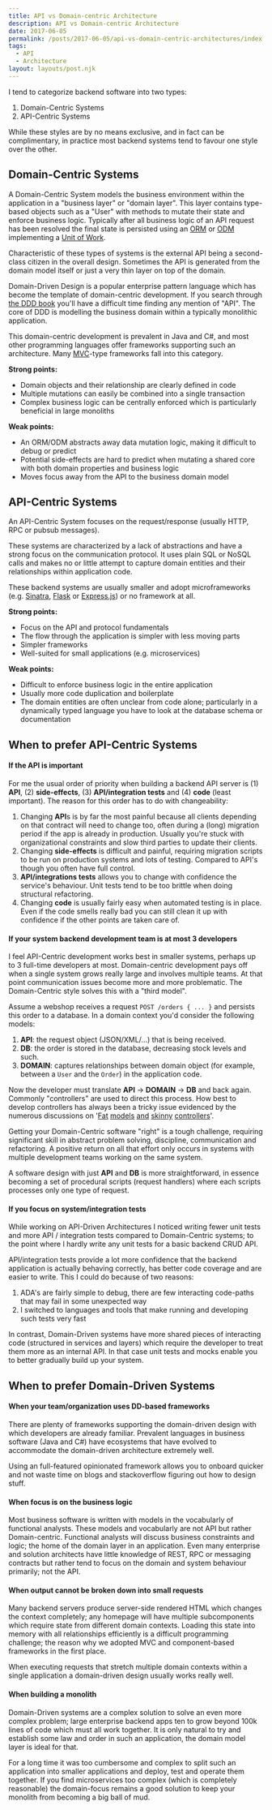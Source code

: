 ```yaml
---
title: API vs Domain-centric Architecture
description: API vs Domain-centric Architecture
date: 2017-06-05
permalink: /posts/2017-06-05/api-vs-domain-centric-architectures/index.html
tags:
  - API
  - Architecture
layout: layouts/post.njk
---
```


I tend to categorize backend software into two types:

1. Domain-Centric Systems
2. API-Centric Systems

While these styles are by no means exclusive, and in fact can be complimentary, in practice most backend systems tend to favour one style over the other.

## Domain-Centric Systems

A Domain-Centric System models the business environment within the application in a "business layer" or "domain layer". This layer contains type-based objects such as a "User" with methods to mutate their state and enforce business logic. Typically after all business logic of an API request has been resolved the final state is persisted using an [ORM](https://en.wikipedia.org/wiki/Object-relational_mapping) or [ODM](https://stackoverflow.com/questions/12261866/what-is-the-difference-between-an-orm-and-an-odm) implementing a [Unit of Work](https://martinfowler.com/eaaCatalog/unitOfWork.html).

Characteristic of these types of systems is the external API being a second-class citizen in the overall design. Sometimes the API is generated from the domain model itself or just a very thin layer on top of the domain.

Domain-Driven Design is a popular enterprise pattern language which has become the template of domain-centric development. If you search through [the DDD book](http://dddcommunity.org/book/evans_2003/) you'll have a difficult time finding any mention of "API". The core of DDD is modelling the business domain within a typically monolithic application.

This domain-centric development is prevalent in Java and C#, and most other programming languages offer frameworks supporting such an architecture. Many [MVC](https://en.wikipedia.org/wiki/Model%E2%80%93view%E2%80%93controller)-type frameworks fall into this category.

**Strong points:**

- Domain objects and their relationship are clearly defined in code
- Multiple mutations can easily be combined into a single transaction
- Complex business logic can be centrally enforced which is particularly beneficial in large monoliths

**Weak points:**

- An ORM/ODM abstracts away data mutation logic, making it difficult to debug or predict
- Potential side-effects are hard to predict when mutating a shared core with both domain properties and business logic
- Moves focus away from the API to the business domain model

## API-Centric Systems

An API-Centric System focuses on the request/response (usually HTTP, RPC or pubsub messages).

These systems are characterized by a lack of abstractions and have a strong focus on the communication protocol. It uses plain SQL or NoSQL calls and makes no or little attempt to capture domain entities and their relationships within application code.

These backend systems are usually smaller and adopt microframeworks (e.g. [Sinatra](http://www.sinatrarb.com/), [Flask](http://flask.pocoo.org/) or [Express.js](https://expressjs.com/)) or no framework at all.

**Strong points:**

- Focus on the API and protocol fundamentals
- The flow through the application is simpler with less moving parts
- Simpler frameworks
- Well-suited for small applications (e.g. microservices)

**Weak points:**

- Difficult to enforce business logic in the entire application
- Usually more code duplication and boilerplate
- The domain entities are often unclear from code alone; particularly in a dynamically typed language you have to look at the database schema or documentation

## When to prefer API-Centric Systems

#### If the API is important

For me the usual order of priority when building a backend API server is (1) **API**, (2) **side-effects**, (3) **API/integration tests** and (4) **code** (least important). The reason for this order has to do with changeability:

1. Changing **API**s is by far the most painful because all clients depending on that contract will need to change too, often during a (long) migration period if the app is already in production. Usually you're stuck with organizational constraints and slow third parties to update their clients.
2. Changing **side-effects** is difficult and painful, requiring migration scripts to be run on production systems and lots of testing. Compared to API's though you often have full control.
3. **API/integrations tests** allows you to change with confidence the service's behaviour. Unit tests tend to be too brittle when doing structural refactoring.
4. Changing **code** is usually fairly easy when automated testing is in place. Even if the code smells really bad you can still clean it up with confidence if the other points are taken care of.

#### If your system backend development team is at most 3 developers

I feel API-Centric development works best in smaller systems, perhaps up to 3 full-time developers at most. Domain-centric development pays off when a single system grows really large and involves multiple teams. At that point communication issues become more and more problematic. The Domain-Centric style solves this with a "third model".

Assume a webshop receives a request `POST /orders { ... }` and persists this order to a database. In a domain context you'd consider the following models:

1. **API**: the request object (JSON/XML/...) that is being received.
2. **DB**: the order is stored in the database, decreasing stock levels and such.
3. **DOMAIN**: captures relationships between domain object (for example, between a `User` and the `Order`) in the application code.

Now the developer must translate **API** → **DOMAIN** → **DB** and back again. Commonly "controllers" are used to direct this process. How best to develop controllers has always been a tricky issue evidenced by the numerous discussions on '[Fat](http://blog.joncairns.com/2013/04/fat-model-skinny-controller-is-a-load-of-rubbish/) [models](https://stackoverflow.com/questions/14044681/fat-models-and-skinny-controllers-sounds-like-creating-god-models) [and](https://www.slideshare.net/damiansromek/thin-controllers-fat-models-proper-code-structure-for-mvc) [skinny](http://robdvr.com/fat-models-skinny-controllers-skinny-models-skinny-controllers/) [controllers](http://weblog.jamisbuck.org/2006/10/18/skinny-controller-fat-model)'.

Getting your Domain-Centric software "right" is a tough challenge, requiring significant skill in abstract problem solving, discipline, communication and refactoring. A positive return on all that effort only occurs in systems with multiple development teams working on the same system.

A software design with just **API** and **DB** is more straightforward, in essence becoming a set of procedural scripts (request handlers) where each scripts processes only one type of request.

#### If you focus on system/integration tests

While working on API-Driven Architectures I noticed writing fewer unit tests and more API / integration tests compared to Domain-Centric systems; to the point where I hardly write any unit tests for a basic backend CRUD API.

API/integration tests provide a lot more confidence that the backend application is actually behaving correctly, has better code coverage and are easier to write. This I could do because of two reasons:

1. ADA's are fairly simple to debug, there are few interacting code-paths that may fail in some unexpected way
2. I switched to languages and tools that make running and developing such tests very fast

In contrast, Domain-Driven systems have more shared pieces of interacting code (structured in services and layers) which require the developer to treat them more as an internal API. In that case unit tests and mocks enable you to better gradually build up your system.

## When to prefer Domain-Driven Systems

#### When your team/organization uses DD-based frameworks

There are plenty of frameworks supporting the domain-driven design with which developers are already familiar. Prevalent languages in business software (Java and C#) have ecosystems that have evolved to accommodate the domain-driven architecture extremely well.

Using an full-featured opinionated framework allows you to onboard quicker and not waste time on blogs and stackoverflow figuring out how to design stuff.

#### When focus is on the business logic

Most business software is written with models in the vocabularly of functional analysts. These models and vocabularly are not API but rather Domain-centric. Functional analysts will discuss business constraints and logic; the home of the domain layer in an application. Even many enterprise and solution architects have little knowledge of REST, RPC or messaging contracts but rather tend to focus on the domain and system behaviour primarily; not the API.

#### When output cannot be broken down into small requests

Many backend servers produce server-side rendered HTML which changes the context completely; any homepage will have multiple subcomponents which require state from different domain contexts. Loading this state into memory with all relationships efficiently is a difficult programming challenge; the reason why we adopted MVC and component-based frameworks in the first place.

When executing requests that stretch multiple domain contexts within a single application a domain-driven design usually works really well.

#### When building a monolith

Domain-Driven systems are a complex solution to solve an even more complex problem; large enterprise backend apps ten to grow beyond 100k lines of code which must all work together. It is only natural to try and establish some law and order in such an application, the domain model layer is ideal for that.

For a long time it was too cumbersome and complex to split such an application into smaller applications and deploy, test and operate them together. If you find microservices too complex (which is completely reasonable) the domain-focus remains a good solution to keep your monolith from becoming a big ball of mud.
